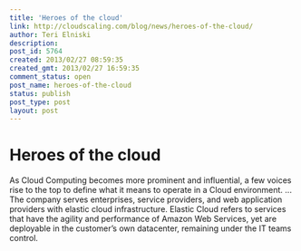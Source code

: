 ```yaml
---
title: 'Heroes of the cloud'
link: http://cloudscaling.com/blog/news/heroes-of-the-cloud/
author: Teri Elniski
description: 
post_id: 5764
created: 2013/02/27 08:59:35
created_gmt: 2013/02/27 16:59:35
comment_status: open
post_name: heroes-of-the-cloud
status: publish
post_type: post
layout: post
---
```


# Heroes of the cloud

As Cloud Computing becomes more prominent and influential, a few voices rise to the top to define what it means to operate in a Cloud environment. ... The company serves enterprises, service providers, and web application providers with elastic cloud infrastructure. Elastic Cloud refers to services that have the agility and performance of Amazon Web Services, yet are deployable in the customer’s own datacenter, remaining under the IT teams control.